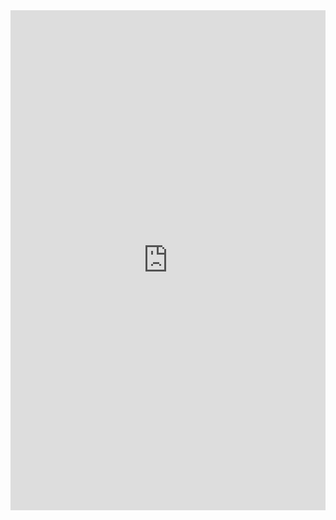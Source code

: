 <iframe width="100%" height="800" src="https://hackmd.io/@sJKv8YxKRzidxqOUTuOyWQ/S1hz12_OI" frameborder="0"></iframe>
